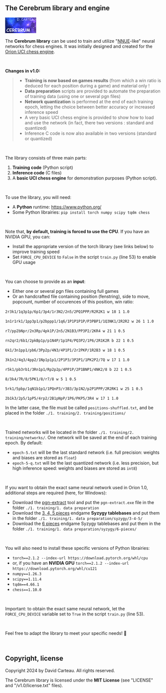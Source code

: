 ## The Cerebrum library and engine

![Logo](/v1.0/logo.png)

The **Cerebrum library** can be used to train and utilize "[NNUE](https://www.chessprogramming.org/NNUE)-like" neural networks for chess engines. It was initially designed and created for the [Orion UCI chess engine](https://www.orionchess.com/).

<br/>

**Changes in v1.0:**

> - **Training is now based on games results** (from which a win ratio is deduced for each position during a game) and material only !
> - **Data preparation** scripts are provided to automate the preparation of training data (using one or several pgn files)
> - **Network quantization** is performed at the end of each training epoch, letting the choice between better accuracy or increased inference speed
> - A very basic UCI chess engine is provided to show how to load and use the network (in fact, there two versions : standard and quantized)
> - Inference C code is now also available in two versions (standard or quantized)

<br/>

The library consists of three main parts:

1. **Training code** (Python script)
2. **Inference code** (C files)
3. A **basic UCI chess engine** for demonstration purposes (Python script).

<br/>

To use the library, you will need:

- A **Python** runtime: https://www.python.org/
- Some Python librairies: `pip install torch numpy scipy tqdm chess`

<br/>

Note that, **by default, training is forced to use the CPU**. If you have an NVIDIA GPU, you can:

- Install the appropriate version of the torch library (see links below) to improve training speed
- Set `FORCE_CPU_DEVICE` to `False` in the script `train.py` (line 53) to enable GPU usage

<br/>

You can choose to provide as an **input**:

- Either one or several pgn files containing full games
- Or an handcrafted file containing position (fenstring), side to move, popcount, number of occurences of this position, win ratio:

`2r3k1/1q3p1p/6p1/3p4/1r3N2/2n5/2PQ1PPP/R2R2K1 w 18 1 1.0`<p>
`1n1r1rk1/1pp3p1/p2bppp1/1q6/1P1P1P1P/P3PBP1/1Q3NK1/2R2R2 w 26 1 1.0`<p>
`r7/pp2bNpr/2n3Rp/4pk1P/2n5/2N1B3/PP3P2/2KR4 w 21 1 0.5`<p>
`rn2qr2/6b1/2pkBp1p/p1N4P/1p1P4/PQ3P2/1P6/2R1K2R b 22 1 0.5`<p>
`6k1/3n1pp1/pb6/3Pp2p/4N3/4P1P1/2r2PKP/1R2B3 w 18 1 0.5`<p>
`3k1n2/4q3/4pp2/1Np1p1p1/2P1P3/3P2P1/1PK2P2/7Q w 17 1 1.0`<p>
`r5k1/pb3rb1/3Rn1p1/Rp2p2p/4PP1P/2P1BNP1/4NK2/8 b 22 1 0.5`<p>
`8/3k4/7R/8/5PK1/8/r7/8 w 5 1 0.5`<p>
`5rk1/5pbp/1qN1b1p1/1PQnP3/r3B3/3p1N2/p2P1PPP/2R2RK1 w 25 1 0.5`<p>
`2b1k3/2p5/1pP5/4rp2/2B1pNpP/1P6/PKP5/3R4 w 17 1 1.0`<p>

In the latter case, the file must be called `positions-shuffled.txt`, and be placed in the folder `./1. training/2. training/positions/`

<br/>

Trained networks will be located in the folder `./1. training/2. training/networks/`. One network will be saved at the end of each training epoch. By default:

- `epoch-5.txt` will be the last standard network (i.e. full precision: weights and biases are stored as `float`)
- `epoch-5-q.txt` will be the last quantized network (i.e. less precision, but high inference speed: weights and biases are stored as `int8`)

<br/>

If you want to obtain the exact same neural network used in Orion 1.0, additional steps are required (here, for Windows):

- Download the [pgn-extract](https://www.cs.kent.ac.uk/people/staff/djb/pgn-extract/) tool and put the `pgn-extract.exe` file in the folder `./1. training/1. data preparation`
- Download the [3, 4, 5 pieces](http://tablebase.sesse.net/syzygy/3-4-5/) endgame **Syzygy tablebases** and put them in the folder `./1. training/1. data preparation/syzygy/3-4-5/`
- Download the [6 pieces](http://tablebase.sesse.net/syzygy/6-WDL/) endgame Syzygy tablebases and put them in the folder `./1. training/1. data preparation/syzygy/6-pieces/`

<br/>

You will also need to install these specific versions of Python librairies:

- `torch==2.1.2 --index-url https://download.pytorch.org/whl/cpu`
- or, if you have an **NVIDIA GPU** `torch==2.1.2 --index-url https://download.pytorch.org/whl/cu121`
- `numpy==1.26.3`
- `scipy==1.11.4`
- `tqdm==4.66.1`
- `chess==1.10.0`

<br/>

Important: to obtain the exact same neural network, let the `FORCE_CPU_DEVICE` variable set to `True` in the script `train.py` (line 53).

<br/>

Feel free to adapt the library to meet your specific needs! 🌟

<br/>

## Copyright, license

Copyright 2024 by David Carteau. All rights reserved.

The Cerebrum library is licensed under the **MIT License** (see "LICENSE" and "/v1.0/license.txt" files).
